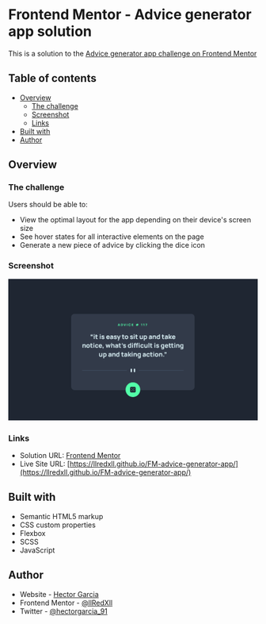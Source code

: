# Frontend Mentor - Advice generator app solution

This is a solution to the [Advice generator app challenge on Frontend Mentor](https://www.frontendmentor.io/challenges/advice-generator-app-QdUG-13db)
## Table of contents

- [Overview](#overview)
  - [The challenge](#the-challenge)
  - [Screenshot](#screenshot)
  - [Links](#links)
- [Built with](#built-with)
- [Author](#author)

## Overview

### The challenge

Users should be able to:

- View the optimal layout for the app depending on their device's screen size
- See hover states for all interactive elements on the page
- Generate a new piece of advice by clicking the dice icon

### Screenshot

![Advice generator app screenshot](/assets/images/screenshot.png)

### Links

- Solution URL: [Frontend Mentor](https://www.frontendmentor.io/solutions/advice-generator-app-5Iv4cI7bg3)
- Live Site URL: [https://llredxll.github.io/FM-advice-generator-app/](https://llredxll.github.io/FM-advice-generator-app/)


## Built with

- Semantic HTML5 markup
- CSS custom properties
- Flexbox
- SCSS
- JavaScript

## Author

- Website - [Hector Garcia](https://hectorgarcia.dev)
- Frontend Mentor - [@llRedXll](https://www.frontendmentor.io/profile/llRedXll)
- Twitter - [@hectorgarcia_91](https://twitter.com/hectorgarcia_91)

